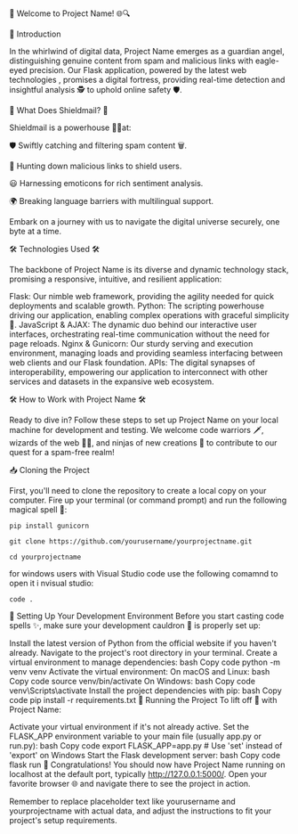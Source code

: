 🎉 Welcome to Project Name! 🌐🔍

📜 Introduction

In the whirlwind of digital data, Project Name emerges as a guardian angel, distinguishing genuine content from spam and malicious links with eagle-eyed precision. Our Flask application, powered by the latest web technologies , promises a digital fortress, providing real-time detection and insightful analysis 🕵 to uphold online safety 🛡️.

🚀 What Does Shieldmail? 🚀

Shieldmail is a powerhouse 🏋️‍♂at:

🛡️ Swiftly catching and filtering spam content 🗑.

🔗 Hunting down malicious links to shield users.

😃 Harnessing emoticons for rich sentiment analysis.

🌍 Breaking language barriers with multilingual support.

Embark on a journey with us to navigate the digital universe securely, one byte at a time.

🛠️ Technologies Used 🛠️

The backbone of Project Name is its diverse and dynamic technology stack, promising a responsive, intuitive, and resilient application:

Flask: Our nimble web framework, providing the agility needed for quick deployments and scalable growth.
Python: The scripting powerhouse driving our application, enabling complex operations with graceful simplicity 🎩.
JavaScript & AJAX: The dynamic duo behind our interactive user interfaces, orchestrating real-time communication without the need for page reloads.
Nginx & Gunicorn: Our sturdy serving and execution environment, managing loads and providing seamless interfacing between web clients and our Flask foundation.
APIs: The digital synapses of interoperability, empowering our application to interconnect with other services and datasets in the expansive web ecosystem.

🛠 How to Work with Project Name 🛠

Ready to dive in? Follow these steps to set up Project Name on your local machine for development and testing. We welcome code warriors 🗡️, wizards of the web 🧙‍♂️, and ninjas of new creations 🥷 to contribute to our quest for a spam-free realm!

📥 Cloning the Project

First, you'll need to clone the repository to create a local copy on your computer. Fire up your terminal (or command prompt) and run the following magical spell 🔮:

`pip install gunicorn`

`git clone https://github.com/yourusername/yourprojectname.git`

`cd yourprojectname`

for windows users with Visual Studio code use the following comamnd to open it i nvisual studio: 

`code .`


🌟 Setting Up Your Development Environment
Before you start casting code spells ✨, make sure your development cauldron 🧪 is properly set up:

Install the latest version of Python from the official website if you haven't already.
Navigate to the project's root directory in your terminal.
Create a virtual environment to manage dependencies:
bash
Copy code
python -m venv venv
Activate the virtual environment:
On macOS and Linux:
bash
Copy code
source venv/bin/activate
On Windows:
bash
Copy code
venv\Scripts\activate
Install the project dependencies with pip:
bash
Copy code
pip install -r requirements.txt
🚀 Running the Project
To lift off 🚁 with Project Name:

Activate your virtual environment if it's not already active.
Set the FLASK_APP environment variable to your main file (usually app.py or run.py):
bash
Copy code
export FLASK_APP=app.py # Use 'set' instead of 'export' on Windows
Start the Flask development server:
bash
Copy code
flask run
🎉 Congratulations! You should now have Project Name running on localhost at the default port, typically http://127.0.0.1:5000/. Open your favorite browser 🌐 and navigate there to see the project in action.

Remember to replace placeholder text like yourusername and yourprojectname with actual data, and adjust the instructions to fit your project's setup requirements.

